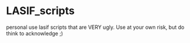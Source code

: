 # LASIF_scripts
personal use lasif scripts that are VERY ugly. Use at your own risk, but do think to acknowledge ;)
